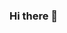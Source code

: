 ### Hi there 👋

<!--
**Pranshu-G/Pranshu-G** is a ✨ _special_ ✨ repository because its `README.md` (this file) appears on your GitHub profile.

## Technologies I work with
[[My Skills](https://skillicons.dev/icons?i=js,html,css,java,kotlin,jetpack compose,Spring Boot)](https://skillicons.dev)
Here are some ideas to get you started:

- 🔭 I’m currently working on ...
- 🌱 I’m currently learning ...
- 👯 I’m looking to collaborate on ...
- 🤔 I’m looking for help with ...
- 💬 Ask me about ...
- 📫 How to reach me: ...
- 😄 Pronouns: ...
- ⚡ Fun fact: ...
-->
